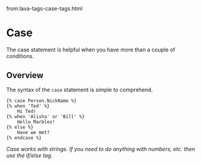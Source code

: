 # 
from:lava-tags-case-tags.html

Case
====

The case statement is helpful when you have more than a couple of conditions.

Overview
--------

The syntax of the `case` statement is simple to comprehend.

```
{% case Person.NickName %}
{% when 'Ted' %}
    Hi Ted!
{% when 'Alisha' or 'Bill' %}
    Hello Marbles!
{% else %}
    Have we met?
{% endcase %}
```
_Case works with strings. If you need to do anything with numbers, etc. then use the if/else tag._